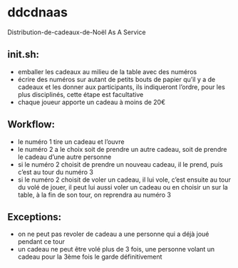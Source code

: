 ddcdnaas
========

Distribution-de-cadeaux-de-Noël As A Service


init.sh:
--------

- emballer les cadeaux au milieu de la table avec des numéros
- écrire des numéros sur autant de petits bouts de papier qu’il y a de cadeaux et les donner aux participants, ils indiqueront l’ordre, pour les plus disciplinés, cette étape est facultative
- chaque joueur apporte un cadeau à moins de 20€


Workflow:
---------

- le numéro 1 tire un cadeau et l’ouvre
- le numéro 2 a le choix soit de prendre un autre cadeau, soit de prendre le cadeau d’une autre personne
- si le numéro 2 choisit de prendre un nouveau cadeau, il le prend, puis c’est au tour du numéro 3
- si le numéro 2 choisit de voler un cadeau, il lui vole, c’est ensuite au tour du volé de jouer, il peut lui aussi voler un cadeau ou en choisir un sur la table, à la fin de son tour, on reprendra au numéro 3


Exceptions:
-----------

- on ne peut pas revoler de cadeau a une personne qui a déjà joué pendant ce tour
- un cadeau ne peut être volé plus de 3 fois, une personne volant un cadeau pour la 3ème fois le garde définitivement
